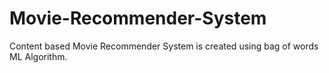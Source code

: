 # Movie-Recommender-System
Content based Movie Recommender System is created using bag of words ML Algorithm.

